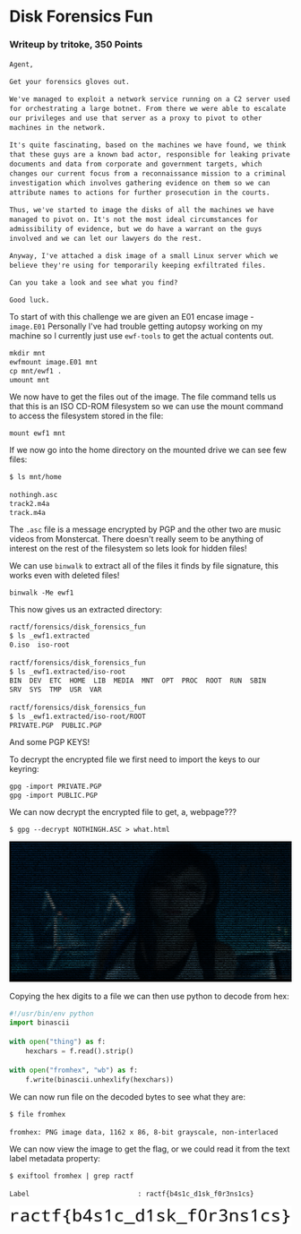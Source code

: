 # Disk Forensics Fun

### Writeup by tritoke, 350 Points

`Agent,`

`Get your forensics gloves out.`

`We've managed to exploit a network service running on a C2 server used for orchestrating a large botnet. From there we were able to escalate our privileges and use that server as a proxy to pivot to other machines in the network.`

`It's quite fascinating, based on the machines we have found, we think that these guys are a known bad actor, responsible for leaking private documents and data from corporate and government targets, which changes our current focus from a reconnaissance mission to a criminal investigation which involves gathering evidence on them so we can attribute names to actions for further prosecution in the courts.`

`Thus, we've started to image the disks of all the machines we have managed to pivot on. It's not the most ideal circumstances for admissibility of evidence, but we do have a warrant on the guys involved and we can let our lawyers do the rest.`

`Anyway, I've attached a disk image of a small Linux server which we believe they're using for temporarily keeping exfiltrated files.`

`Can you take a look and see what you find?`

`Good luck.`

To start of with this challenge we are given an E01 encase image - ``image.E01``
Personally I've had trouble getting autopsy working on my machine so I currently just use ``ewf-tools`` to get the actual contents out.

```
mkdir mnt
ewfmount image.E01 mnt
cp mnt/ewf1 .
umount mnt
```

We now have to get the files out of the image.
The file command tells us that this is an ISO CD-ROM filesystem so we can use the mount command to access the filesystem stored in the file:
```
mount ewf1 mnt
```
If we now go into the home directory on the mounted drive we can see few files:
```
$ ls mnt/home

nothingh.asc
track2.m4a
track.m4a
```
The ``.asc`` file is a message encrypted by PGP and the other two are music videos from Monstercat.
There doesn't really seem to be anything of interest on the rest of the filesystem so lets look for hidden files!

We can use ``binwalk`` to extract all of the files it finds by file signature, this works even with deleted files!
```
binwalk -Me ewf1
```
This now gives us an extracted directory:
```
ractf/forensics/disk_forensics_fun
$ ls _ewf1.extracted
0.iso  iso-root

ractf/forensics/disk_forensics_fun
$ ls _ewf1.extracted/iso-root
BIN  DEV  ETC  HOME  LIB  MEDIA  MNT  OPT  PROC  ROOT  RUN  SBIN
SRV  SYS  TMP  USR  VAR

ractf/forensics/disk_forensics_fun
$ ls _ewf1.extracted/iso-root/ROOT
PRIVATE.PGP  PUBLIC.PGP
```
And some PGP KEYS!

To decrypt the encrypted file we first need to import the keys to our keyring:
```
gpg -import PRIVATE.PGP
gpg -import PUBLIC.PGP
```
We can now decrypt the encrypted file to get, a, webpage???
```
$ gpg --decrypt NOTHINGH.ASC > what.html
```

![](imgs/what.png)

Copying the hex digits to a file we can then use python to decode from hex:
```python
#!/usr/bin/env python
import binascii

with open("thing") as f:
    hexchars = f.read().strip()

with open("fromhex", "wb") as f:
    f.write(binascii.unhexlify(hexchars))
```

We can now run file on the decoded bytes to see what they are:
```
$ file fromhex

fromhex: PNG image data, 1162 x 86, 8-bit grayscale, non-interlaced
```

We can now view the image to get the flag, or we could read it from the text label metadata property:
```
$ exiftool fromhex | grep ractf

Label                           : ractf{b4s1c_d1sk_f0r3ns1cs}
```

![](imgs/fromhex.png)
